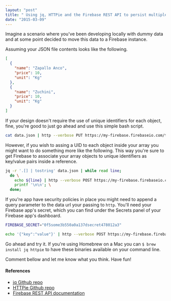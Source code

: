 ```yaml
---
layout: "post"
title: " Using jq, HTTPie and the Firebase REST API to persist multiple objects with automatically generated unique ids"
date: "2015-03-09"
---
```


Imagine a scenario where you've been developing locally with dummy data and at some point decided to move this data to a Firebase instance.

Assuming your JSON file contents looks like the following.

```json
[
  {
    "name": "Zapallo Anco",
    "price": 10,
    "unit": "Kg"
  },
  {
    "name": "Zuchini",
    "price": 10,
    "unit": "Kg"
  }
]
```

If your design doesn't require the use of unique identifiers for each object, fine, you're good to just go ahead and use this simple bash script.

```bash
cat data.json | http --verbose PUT https://my-firebase.firebaseio.com/test.json;
```

However, if you wish to assing a UID to each object inside your array you might want to do something more like the following. This way you're sure to get Firebase to associate your array objects to unique identifiers as key/value pairs inside a reference.

```bash
jq -r '.[] | tostring' data.json | while read line;
  do \
    echo ${line} | http --verbose POST https://my-firebase.firebaseio.com/test.json; \
    printf '\n\n'; \
  done;
```

If you're app have security policies in place you might need to append a query parameter to the data url your passing to ```http```. You'll need your Firebase app's secret, which you can find under the Secrets panel of your Firebase app's dashboard.

```bash
FIREBASE_SECRET="0f5some3b550a0a137dsecret478012a3"

echo '{"key":"value"}' | http --verbose POST https://my-firebase.firebaseio.com/test.json auth=="${FIREBASE_SECRET}";
```

Go ahead and try it. If you're using Homebrew on a Mac you can ```$ brew install jq httpie``` to have these binaries available on your command line.

Comment bellow and let me know what you think. Have fun!

#### References
- [jq Github repo](https://github.com/stedolan/jq)
- [HTTPie Github repo](https://github.com/jakubroztocil/httpie)
- [Firebase REST API documentation](https://www.firebase.com/docs/rest/api/)
